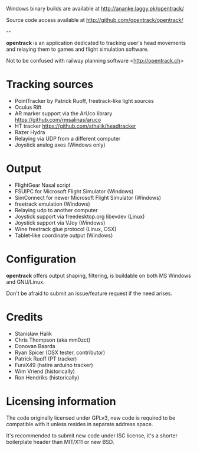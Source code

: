Windows binary builds are available at <http://ananke.laggy.pk/opentrack/>

Source code access available at <http://github.com/opentrack/opentrack/>

--

**opentrack** is an application dedicated to tracking user's head
movements and relaying them to games and flight simulation software.

Not to be confused with railway planning software <<http://opentrack.ch>>

# Tracking sources

- PointTracker by Patrick Ruoff, freetrack-like light sources
- Oculus Rift
- AR marker support via the ArUco library <https://github.com/rmsalinas/aruco>
- HT tracker <https://github.com/sthalik/headtracker>
- Razer Hydra
- Relaying via UDP from a different computer
- Joystick analog axes (Windows only)

# Output

- FlightGear Nasal script
- FSUIPC for Microsoft Flight Simulator (Windows)
- SimConnect for newer Microsoft Flight Simulator (Windows)
- freetrack emulation (Windows)
- Relaying udp to another computer
- Joystick support via freedesktop.org libevdev (Linux)
- Joystick support via VJoy (Windows)
- Wine freetrack glue protocol (Linux, OSX)
- Tablet-like coordinate output (Windows)

# Configuration

**opentrack** offers output shaping, filtering, is buildable on
both MS Windows and GNU/Linux.

Don't be afraid to submit an issue/feature request if the need arises.

# Credits

- Stanisław Halik
- Chris Thompson (aka mm0zct)
- Donovan Baarda
- Ryan Spicer (OSX tester, contributor)
- Patrick Ruoff (PT tracker)
- FuraX49 (hatire arduino tracker)
- Wim Vriend (historically)
- Ron Hendriks (historically)

# Licensing information

The code originally licensed under GPLv3, new code is required to be
compatible with it unless resides in separate address space.

It's recommended to submit new code under ISC license, it's a shorter
boilerplate header than MIT/X11 or new BSD.
